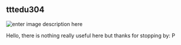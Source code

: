 ## tttedu304
![enter image description here](https://github-readme-stats.vercel.app/api?username=tttedu304&show_icons=true&count_private=true&hide_border=true&icon_color=fff&bg_color=0542b2&title_color=fff&text_color=fff)

Hello, there is nothing really useful here but thanks for stopping by: P
